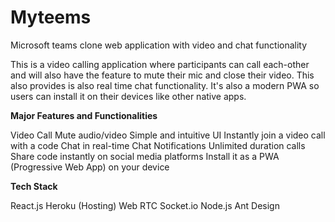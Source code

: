 # Myteems
Microsoft teams clone web application with video and chat functionality

This is a video calling application where participants can call each-other and will also have the feature to mute their mic and close their video. This also provides is also real time chat functionality. It's also a modern PWA so users can install it on their devices like other native apps.




**Major Features and Functionalities**

Video Call 
Mute audio/video
Simple and intuitive UI
Instantly join a video call with a code
Chat in real-time
Chat Notifications
Unlimited duration calls
Share code instantly on social media platforms
Install it as a PWA (Progressive Web App) on your device




**Tech Stack**

React.js
Heroku (Hosting)
Web RTC
Socket.io
Node.js
Ant Design
